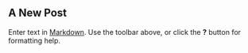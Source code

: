 ---
---

## A New Post

Enter text in [Markdown](http://daringfireball.net/projects/markdown/). Use the toolbar above, or click the **?** button for formatting help.
